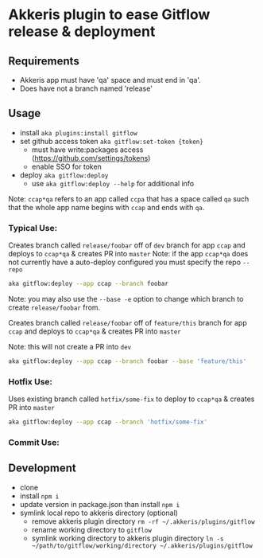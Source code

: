 # Akkeris plugin to ease Gitflow release & deployment

## Requirements

- Akkeris app must have 'qa' space and must end in 'qa'.
- Does have not a branch named 'release'

## Usage

- install `aka plugins:install gitflow`
- set github access token `aka gitflow:set-token {token}`
  - must have write:packages access (https://github.com/settings/tokens)
  - enable SSO for token
- deploy `aka gitflow:deploy`
  - use `aka gitflow:deploy --help` for additional info

Note: `ccap*qa` refers to an app called `ccpa` that has a space called `qa` such that the whole app name begins with `ccap` and ends with `qa`.

### Typical Use:

Creates branch called `release/foobar` off of `dev` branch for app `ccap` and deploys to `ccap*qa` & creates PR into `master`
Note: if the app `ccap*qa` does not currently have a auto-deploy configured you must specify the repo `--repo`

```bash
aka gitflow:deploy --app ccap --branch foobar
```

Note: you may also use the `--base -e` option to change which branch to create `release/foobar` from.

Creates branch called `release/foobar` off of `feature/this` branch for app `ccap` and deploys to `ccap*qa` & creates PR into `master`

Note: this will not create a PR into `dev`

```bash
aka gitflow:deploy --app ccap --branch foobar --base 'feature/this'
```

### Hotfix Use:

Uses existing branch called `hotfix/some-fix` to deploy to `ccap*qa` & creates PR into `master`

```bash
aka gitflow:deploy --app ccap --branch 'hotfix/some-fix'
```

### Commit Use:

## Development

- clone
- install `npm i`
- update version in package.json than install `npm i`
- symlink local repo to akkeris directory (optional)
  - remove akkeris plugin directory `rm -rf ~/.akkeris/plugins/gitflow`
  - rename working directory to `gitflow`
  - symlink working directory to akkeris plugin directory `ln -s ~/path/to/gitflow/working/directory ~/.akkeris/plugins/gitflow`
